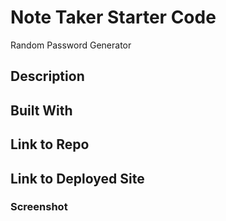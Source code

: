 # Note Taker Starter Code
Random Password Generator

## Description
<!-- A simply designed webpage with the ability to generate a randomized password at the "click" of a button. Users will first be prompted to choose the length of their Password with a required minimum of 8 characters and max of 128. Once length is determined, the user will be able to confirm or decline a series of options to include lowercase, uppercase, numerical, and/or special character-types - but they must choose at least 1! Immediately after input results are submitted, a randomized set of characters, of a [valid] desired length, are displayed in the text area, just above the red "Generate Password" button.    -->

## Built With
<!-- * HTML
* CSS
* javaScript -->

## Link to Repo
<!-- https://github.com/skouchy/randoPswdGen -->

## Link to Deployed Site
<!-- https://skouchy.github.io/randoPswdGen/ -->

### Screenshot